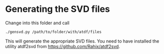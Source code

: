 # Generating the SVD files

Change into this folder and call
```
./gensvd.py /path/to/folder/with/atdf/files
```

This will generate the appropriate SVD files. You need to have
installed the utility atdf2svd from
https://github.com/Rahix/atdf2svd.

